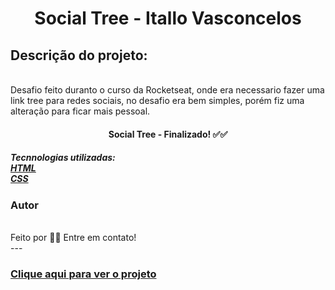 <h1 align="center">Social Tree - Itallo Vasconcelos </h1>
<h2>Descrição do projeto:</h2><br>
Desafio feito duranto o curso da Rocketseat, onde era necessario fazer uma link tree para redes sociais, no desafio era bem simples, porém fiz uma alteração para ficar mais pessoal.

<h4 align="center">
Social Tree - Finalizado! ✅✅
</h4>

<h5>
Tecnnologias utilizadas: 
  <br>
  <a href="https://www.w3schools.com/html/default.asp" target="_blank">HTML</a>
  <br>
  <a href="https://www.w3schools.com/css/default.asp" target="_blank">CSS</a>
</h5>

<h3>Autor</h3>
<br>
Feito por <a href="https://www.linkedin.com/in/itallo-vasconcelos-7441b4158/" target="_blank"></a> 👋🏽 Entre em contato!
<br>
---
<h3><a href="https://itallovasconcelos.github.io/Desafio2/" target="_blank">Clique aqui para ver o projeto</a></h3>
